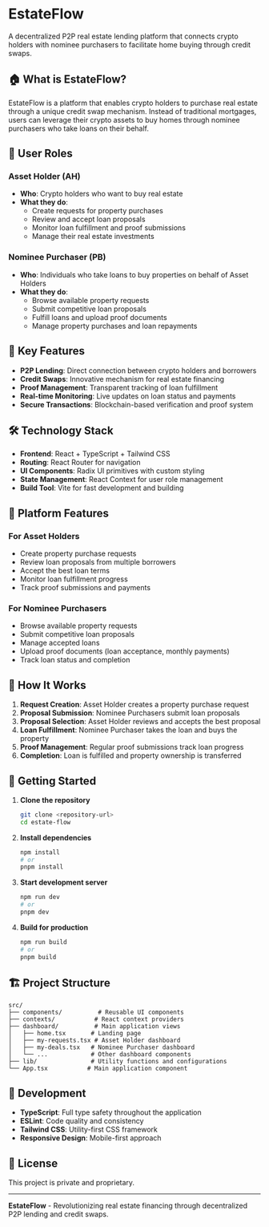 # EstateFlow

A decentralized P2P real estate lending platform that connects crypto holders with nominee purchasers to facilitate home buying through credit swaps.

## 🏠 What is EstateFlow?

EstateFlow is a platform that enables crypto holders to purchase real estate through a unique credit swap mechanism. Instead of traditional mortgages, users can leverage their crypto assets to buy homes through nominee purchasers who take loans on their behalf.

## 👥 User Roles

### Asset Holder (AH)
- **Who**: Crypto holders who want to buy real estate
- **What they do**: 
  - Create requests for property purchases
  - Review and accept loan proposals
  - Monitor loan fulfillment and proof submissions
  - Manage their real estate investments

### Nominee Purchaser (PB)  
- **Who**: Individuals who take loans to buy properties on behalf of Asset Holders
- **What they do**:
  - Browse available property requests
  - Submit competitive loan proposals
  - Fulfill loans and upload proof documents
  - Manage property purchases and loan repayments

## 🚀 Key Features

- **P2P Lending**: Direct connection between crypto holders and borrowers
- **Credit Swaps**: Innovative mechanism for real estate financing
- **Proof Management**: Transparent tracking of loan fulfillment
- **Real-time Monitoring**: Live updates on loan status and payments
- **Secure Transactions**: Blockchain-based verification and proof system

## 🛠️ Technology Stack

- **Frontend**: React + TypeScript + Tailwind CSS
- **Routing**: React Router for navigation
- **UI Components**: Radix UI primitives with custom styling
- **State Management**: React Context for user role management
- **Build Tool**: Vite for fast development and building

## 📱 Platform Features

### For Asset Holders
- Create property purchase requests
- Review loan proposals from multiple borrowers
- Accept the best loan terms
- Monitor loan fulfillment progress
- Track proof submissions and payments

### For Nominee Purchasers
- Browse available property requests
- Submit competitive loan proposals
- Manage accepted loans
- Upload proof documents (loan acceptance, monthly payments)
- Track loan status and completion

## 🔄 How It Works

1. **Request Creation**: Asset Holder creates a property purchase request
2. **Proposal Submission**: Nominee Purchasers submit loan proposals
3. **Proposal Selection**: Asset Holder reviews and accepts the best proposal
4. **Loan Fulfillment**: Nominee Purchaser takes the loan and buys the property
5. **Proof Management**: Regular proof submissions track loan progress
6. **Completion**: Loan is fulfilled and property ownership is transferred

## 🚀 Getting Started

1. **Clone the repository**
   ```bash
   git clone <repository-url>
   cd estate-flow
   ```

2. **Install dependencies**
   ```bash
   npm install
   # or
   pnpm install
   ```

3. **Start development server**
   ```bash
   npm run dev
   # or
   pnpm dev
   ```

4. **Build for production**
   ```bash
   npm run build
   # or
   pnpm build
   ```

## 🏗️ Project Structure

```
src/
├── components/          # Reusable UI components
├── contexts/           # React context providers
├── dashboard/          # Main application views
│   ├── home.tsx       # Landing page
│   ├── my-requests.tsx # Asset Holder dashboard
│   ├── my-deals.tsx   # Nominee Purchaser dashboard
│   └── ...            # Other dashboard components
├── lib/               # Utility functions and configurations
└── App.tsx           # Main application component
```

## 🔧 Development

- **TypeScript**: Full type safety throughout the application
- **ESLint**: Code quality and consistency
- **Tailwind CSS**: Utility-first CSS framework
- **Responsive Design**: Mobile-first approach

## 📄 License

This project is private and proprietary.

---

**EstateFlow** - Revolutionizing real estate financing through decentralized P2P lending and credit swaps.